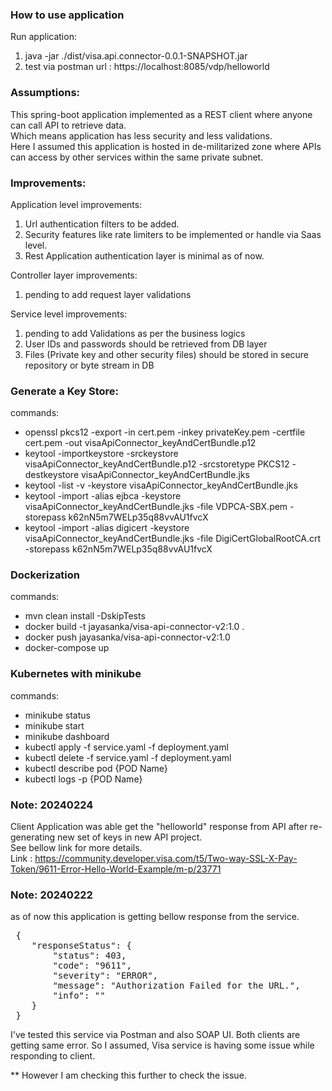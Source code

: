 ### How to use application
  Run application:
  1. java -jar ./dist/visa.api.connector-0.0.1-SNAPSHOT.jar
  2. test via postman 
  	 url : https://localhost:8085/vdp/helloworld

### Assumptions:
This spring-boot application implemented as a REST client where anyone can call API to retrieve data. <br>
Which means application has less security and less validations.<br>
Here I assumed this application is hosted in de-militarized zone where APIs can access by other services within the same private subnet.

### Improvements:
Application level improvements:
  1. Url authentication filters to be added.
  2. Security features like rate limiters to be implemented or handle via Saas level.
  3. Rest Application authentication layer is minimal as of now.
    
Controller layer improvements:
  1. pending to add request layer validations
 
Service level improvements:
  1. pending to add Validations as per the business logics
  2. User IDs and passwords should be retrieved from DB layer
  3. Files (Private key and other security files) should be stored in secure repository or byte stream in DB

### Generate a Key Store:
commands:
- openssl pkcs12 -export -in cert.pem -inkey privateKey.pem -certfile cert.pem -out visaApiConnector_keyAndCertBundle.p12
- keytool -importkeystore -srckeystore visaApiConnector_keyAndCertBundle.p12 -srcstoretype PKCS12 -destkeystore visaApiConnector_keyAndCertBundle.jks
- keytool -list -v -keystore visaApiConnector_keyAndCertBundle.jks
- keytool -import -alias ejbca -keystore visaApiConnector_keyAndCertBundle.jks -file VDPCA-SBX.pem -storepass k62nN5m7WELp35q88vvAU1fvcX
- keytool -import -alias digicert -keystore visaApiConnector_keyAndCertBundle.jks -file DigiCertGlobalRootCA.crt -storepass k62nN5m7WELp35q88vvAU1fvcX
	
### Dockerization
commands:
- mvn clean install -DskipTests
- docker build -t jayasanka/visa-api-connector-v2:1.0 .
- docker push jayasanka/visa-api-connector-v2:1.0
- docker-compose up

### Kubernetes with minikube
commands:
- minikube status
- minikube start
- minikube dashboard
- kubectl apply -f service.yaml -f deployment.yaml 
- kubectl delete -f service.yaml -f deployment.yaml 
- kubectl describe pod {POD Name}
- kubectl logs -p {POD Name}
	
### Note: 20240224
Client Application was able get the "helloworld" response from API after re-generating new set of keys in new API project.<br>
See bellow link for more details.<br>
Link : https://community.developer.visa.com/t5/Two-way-SSL-X-Pay-Token/9611-Error-Hello-World-Example/m-p/23771

 
### Note: 20240222
as of now this application is getting bellow response from the service.
<pre>
 {
    "responseStatus": {
        "status": 403,
        "code": "9611",
        "severity": "ERROR",
        "message": "Authorization Failed for the URL.",
        "info": ""
    }
 }
</pre>

I've tested this service via Postman and also SOAP UI. Both clients are getting same error.
So I assumed, Visa service is having some issue while responding to client.
 
** However I am checking this further to check the issue.
